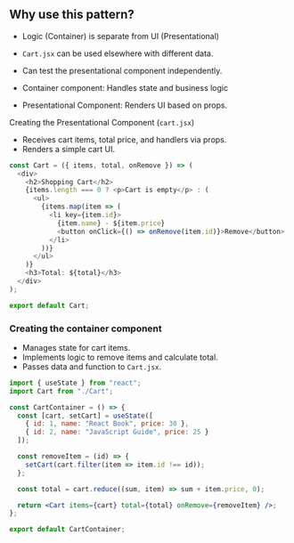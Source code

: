 ## Why use this pattern?
- Logic (Container) is separate from UI (Presentational)
- `Cart.jsx` can be used elsewhere with different data.
- Can test the presentational component independently.

- Container component: Handles state and business logic
- Presentational Component: Renders UI based on props. 

Creating the Presentational Component (`cart.jsx`)
- Receives cart items, total price, and handlers via props.
- Renders a simple cart UI.

```js cart.js
const Cart = ({ items, total, onRemove }) => (
  <div>
    <h2>Shopping Cart</h2>
    {items.length === 0 ? <p>Cart is empty</p> : (
      <ul>
        {items.map(item => (
          <li key={item.id}>
            {item.name} - ${item.price}
            <button onClick={() => onRemove(item.id)}>Remove</button>
          </li>
        ))}
      </ul>
    )}
    <h3>Total: ${total}</h3>
  </div>
);

export default Cart;
```

### Creating the container component
- Manages state for cart items.
- Implements logic to remove items and calculate total.
- Passes data and function to `Cart.jsx`.

```jsx cartContainer.jsx
import { useState } from "react";
import Cart from "./Cart";

const CartContainer = () => {
  const [cart, setCart] = useState([
    { id: 1, name: "React Book", price: 30 },
    { id: 2, name: "JavaScript Guide", price: 25 }
  ]);

  const removeItem = (id) => {
    setCart(cart.filter(item => item.id !== id));
  };

  const total = cart.reduce((sum, item) => sum + item.price, 0);

  return <Cart items={cart} total={total} onRemove={removeItem} />;
};

export default CartContainer;
```
